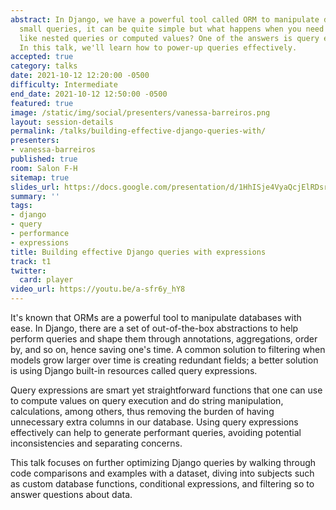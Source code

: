 ```yaml
---
abstract: In Django, we have a powerful tool called ORM to manipulate databases. For
  small queries, it can be quite simple but what happens when you need to do tricks
  like nested queries or computed values? One of the answers is query expressions.
  In this talk, we'll learn how to power-up queries effectively.
accepted: true
category: talks
date: 2021-10-12 12:20:00 -0500
difficulty: Intermediate
end_date: 2021-10-12 12:50:00 -0500
featured: true
image: /static/img/social/presenters/vanessa-barreiros.png
layout: session-details
permalink: /talks/building-effective-django-queries-with/
presenters:
- vanessa-barreiros
published: true
room: Salon F-H
sitemap: true
slides_url: https://docs.google.com/presentation/d/1HhISje4VyaQcjElRDsrKkZpIMuJQy9uLbGhfkuVswDI/edit?usp=sharing
summary: ''
tags:
- django
- query
- performance
- expressions
title: Building effective Django queries with expressions
track: t1
twitter:
  card: player
video_url: https://youtu.be/a-sfr6y_hY8
---
```


It's known that ORMs are a powerful tool to manipulate databases with ease. In Django, there are a set of out-of-the-box abstractions to help perform queries and shape them through annotations, aggregations, order by, and so on, hence saving one's time. A common solution to filtering when models grow larger over time is creating redundant fields; a better solution is using Django built-in resources called query expressions.

Query expressions are smart yet straightforward functions that one can use to compute values on query execution and do string manipulation, calculations, among others, thus removing the burden of having unnecessary extra columns in our database. Using query expressions effectively can help to generate performant queries, avoiding potential inconsistencies and separating concerns.

This talk focuses on further optimizing Django queries by walking through code comparisons and examples with a dataset, diving into subjects such as custom database functions, conditional expressions, and filtering so to answer questions about data.
